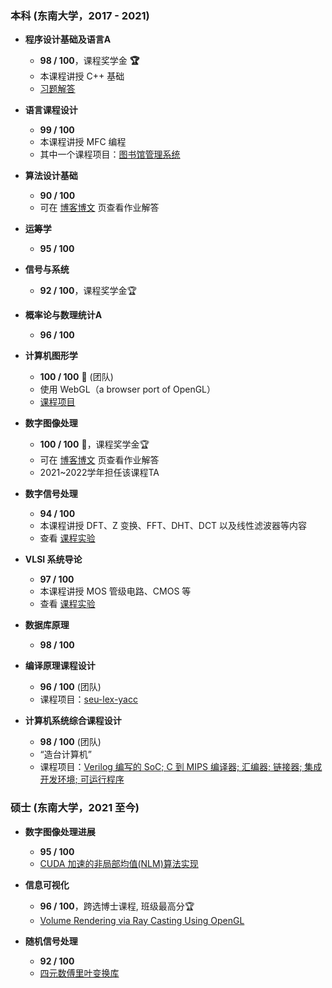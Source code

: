 ### 本科 (东南大学，2017 - 2021)

- **程序设计基础及语言A**
  - **98 / 100**，课程奖学金 **🏆**
  - 本课程讲授 C++ 基础
  - [习题解答](https://github.com/z0gSh1u/cpphomework)

- **语言课程设计**
  - **99 / 100**
  - 本课程讲授 MFC 编程
  - 其中一个课程项目：[图书馆管理系统](https://github.com/z0gSh1u/library-manage-mfc)

- **算法设计基础**
  - **90 / 100**
  - 可在 [博客博文](./blogs.html#算法设计基础课程习题) 页查看作业解答

- **运筹学**
  - **95 / 100**

- **信号与系统**
  - **92 / 100**，课程奖学金🏆

- **概率论与数理统计A**
  - **96 / 100**

- **计算机图形学**
  - **100 / 100** 🎉 (团队)
  - 使用 WebGL（a browser port of OpenGL）
  - [课程项目](https://github.com/z0gSh1u/typed-webgl)

- **数字图像处理**
  - **100 / 100** 🎉，课程奖学金🏆
  - 可在 [博客博文](./blogs.html#数字图像处理课程习题) 页查看作业解答
  - 2021~2022学年担任该课程TA

- **数字信号处理**
  - **94 / 100**
  - 本课程讲授 DFT、Z 变换、FFT、DHT、DCT 以及线性滤波器等内容
  - 查看 [课程实验](./blogs.html#数字信号处理实验)

- **VLSI 系统导论**
  - **97 / 100**
  - 本课程讲授 MOS 管级电路、CMOS 等
  - 查看 [课程实验](https://github.com/z0gSh1u/VLSI-EXP)

- **数据库原理**
  - **98 / 100**

- **编译原理课程设计**
  - **96 / 100** (团队)
  - 课程项目：[seu-lex-yacc](https://github.com/z0gSh1u/seu-lex-yacc)

- **计算机系统综合课程设计**
  - **98 / 100** (团队)
  - “造台计算机”
  - 课程项目：[Verilog 编写的 SoC; C 到 MIPS 编译器; 汇编器; 链接器; 集成开发环境; 可运行程序](https://github.com/z0gSh1u/minisys)

### 硕士 (东南大学，2021 至今)

- **数字图像处理进展**
  - **95 / 100**
  - [CUDA 加速的非局部均值(NLM)算法实现](https://github.com/z0gSh1u/nlm-cuda)

- **信息可视化**
  - **96 / 100**，跨选博士课程, 班级最高分🏆
  - [Volume Rendering via Ray Casting Using OpenGL](https://github.com/z0gSh1u/seu-viz)

- **随机信号处理**
  - **92 / 100**
  - [四元数傅里叶变换库](https://github.com/z0gSh1u/qftpy)
